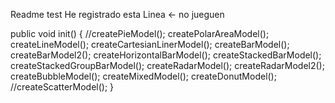 Readme test
He registrado esta Linea  <- no jueguen 

public void init() {
        //createPieModel();
        createPolarAreaModel();
        createLineModel();
        createCartesianLinerModel();
        createBarModel();
        createBarModel2();
        createHorizontalBarModel();
        createStackedBarModel();
        createStackedGroupBarModel();
        createRadarModel();
        createRadarModel2();
        createBubbleModel();
        createMixedModel();
        createDonutModel();
        //createScatterModel();
    }
